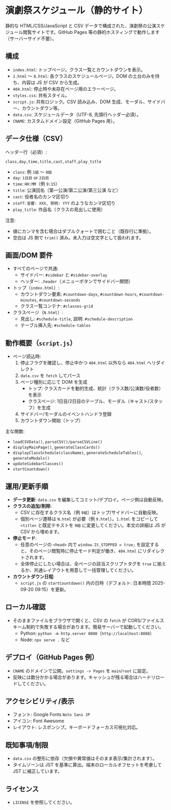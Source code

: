 # 演劇祭スケジュール（静的サイト）

静的な HTML/CSS/JavaScript と CSV データで構成された、演劇祭の公演スケジュール閲覧サイトです。GitHub Pages 等の静的ホスティングで動作します（サーバーサイド不要）。

## 構成
- `index.html`: トップページ。クラス一覧とカウントダウンを表示。
- `1.html` ～ `8.html`: 各クラスのスケジュールページ。DOM の土台のみを持ち、内容は JS が CSV から生成。
- `404.html`: 停止時や未存在ページ用のエラーページ。
- `styles.css`: 共有スタイル。
- `script.js`: 共有ロジック。CSV 読み込み、DOM 生成、モーダル、サイドバー、カウントダウン等。
- `data.csv`: スケジュールデータ（UTF-8, 先頭行ヘッダー必須）。
- `CNAME`: カスタムドメイン設定（GitHub Pages 用）。

## データ仕様（CSV）
ヘッダー行（必須）:
```
class,day,time,title,cast,staff,play_title
```
- `class`: 例 `1組` ～ `8組`
- `day`: `1日目` or `2日目`
- `time`: `HH:MM`（例 `9:15`）
- `title`: 公演回名（第一公演/第二公演/第三公演 など）
- `cast`: 役者名のカンマ区切り
- `staff`: `音響: XXX, 照明: YYY` のようなカンマ区切り
- `play_title`: 作品名（クラスの見出しに使用）

注意:
- 値にカンマを含む場合はダブルクォートで囲むこと（既存行に準拠）。
- 空白は JS 側で `trim()` 済み。未入力は空文字として扱われます。

## 画面/DOM 要件
- すべてのページで共通:
  - サイドバー: `#sidebar` と `#sidebar-overlay`
  - ヘッダー: `.header`（メニューボタンでサイドバー開閉）
- トップ（`index.html`）:
  - カウントダウン要素: `#countdown-days`, `#countdown-hours`, `#countdown-minutes`, `#countdown-seconds`
  - クラス一覧コンテナ: `#classes-grid`
- クラスページ（`N.html`）:
  - 見出し: `#schedule-title`, 説明: `#schedule-description`
  - テーブル挿入先: `#schedule-tables`

## 動作概要（`script.js`）
- ページ読込時:
  1. 停止フラグを確認し、停止中かつ `404.html` 以外なら `404.html` へリダイレクト
  2. `data.csv` を `fetch` してパース
  3. ページ種別に応じて DOM を生成
     - トップ: クラスカードを動的生成、統計（クラス数/公演数/役者数）を表示
     - クラスページ: 1日目/2日目のテーブル、モーダル（キャスト/スタッフ）を生成
  4. サイドバー/モーダルのイベントハンドラ登録
  5. カウントダウン開始（トップ）

主な関数:
- `loadCSVData()`, `parseCSV()/parseCSVLine()`
- `displayMainPage()`, `generateClassCards()`
- `displayClassSchedule(className)`, `generateScheduleTables()`, `generateModals()`
- `updateSidebarClasses()`
- `startCountdown()`

## 運用/更新手順
- **データ更新**: `data.csv` を編集してコミット/デプロイ。ページ側は自動反映。
- **クラスの追加/削除**:
  - CSV に存在するクラス名（例 `9組`）はトップ/サイドバーに自動反映。
  - 個別ページ遷移は `N.html` が必要（例 `9.html`）。`1.html` をコピーして `<title>` と既定テキストを `9組` に変更してください。本文の詳細は JS が CSV から埋めます。
- **停止モード**:
  - 任意のページの `<head>` 内で `window.IS_STOPPED = true;` を設定すると、そのページ閲覧時に停止モード判定が働き、`404.html` にリダイレクトされます。
  - 全体停止にしたい場合は、全ページの該当スクリプトタグを `true` に揃えるか、共通レイアウトを用意して一括管理してください。
- **カウントダウン日程**:
  - `script.js` の `startCountdown()` 内の日時（デフォルト: 日本時間 2025-09-20 09:15）を更新。

## ローカル確認
- そのままファイルをブラウザで開くと、CSV の `fetch` が CORS/ファイルスキーム制約で失敗する場合があります。簡易サーバーで起動してください。
  - Python: `python -m http.server 8080`（`http://localhost:8080`）
  - Node: `npx serve .` など

## デプロイ（GitHub Pages 例）
- `CNAME` のドメインで公開。`settings -> Pages` を `main`/`root` に設定。
- 反映には数分かかる場合があります。キャッシュが残る場合はハードリロードしてください。

## アクセシビリティ/表示
- フォント: Google Fonts `Noto Sans JP`
- アイコン: Font Awesome
- レイアウト: レスポンシブ。キーボードフォーカス可視化対応。

## 既知事項/制限
- `data.csv` の整形に依存（欠損や異常値はそのまま表示/集計されます）。
- タイムゾーンは JST を基準に算出。端末のローカルオフセットを考慮して JST に補正しています。

## ライセンス
- `LICENSE` を参照してください。
